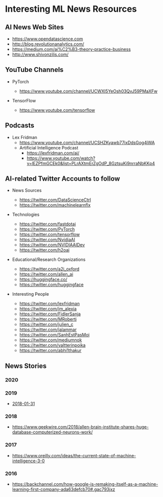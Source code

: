 # Interesting ML News Resources

## AI News Web Sites
- https://www.opendatascience.com
- http://blog.revolutionanalytics.com/
- https://medium.com/ai%C2%B3-theory-practice-business
- http://www.shivonzilis.com/

## YouTube Channels
- PyTorch
  + https://www.youtube.com/channel/UCWXI5YeOsh03QvJ59PMaXFw
 
- TensorFlow
  + https://www.youtube.com/tensorflow

## Podcasts
- Lex Fridman
  + https://www.youtube.com/channel/UCSHZKyawb77ixDdsGog4iWA
  + Artificial Intelligence Podcast
    * https://lexfridman.com/ai/
    * https://www.youtube.com/watch?v=lEZPfmGCEk0&list=PLrAXtmErZgOdP_8GztsuKi9nrraNbKKp4


## AI-related Twitter Accounts to follow
- News Sources
  + https://twitter.com/DataScienceCtrl
  + https://twitter.com/machinelearnflx

- Technologies
  + https://twitter.com/fastdotai
  + https://twitter.com/PyTorch
  + https://twitter.com/tensorflow
  + https://twitter.com/NvidiaAI
  + https://twitter.com/NVIDIAAIDev
  + https://twitter.com/h2oai


- Educational/Research Organizations
  + https://twitter.com/a2i_oxford
  + https://twitter.com/allen_ai
  + https://huggingface.co/
  + https://twitter.com/huggingface

- Interesting People
  + https://twitter.com/lexfridman
  + https://twitter.com/jm_alexia
  + https://twitter.com/FidlerSanja
  + https://twitter.com/MRoberti
  + https://twitter.com/julien_c
  + https://twitter.com/jalammar
  + https://twitter.com/SanhEstPasMoi
  + https://twitter.com/mediumnok
  + https://twitter.com/valtterinpoika
  + https://twitter.com/abhi1thakur



## News Stories

### 2020 


### 2019
- [2018-01-31](https://medium.com/thelaunchpad/your-deep-learning-tools-for-enterprises-startup-will-fail-94fb70683834)


### 2018
- https://www.geekwire.com/2018/allen-brain-institute-shares-huge-database-computerized-neurons-work/


### 2017
- https://www.oreilly.com/ideas/the-current-state-of-machine-intelligence-3-0


### 2016
- https://backchannel.com/how-google-is-remaking-itself-as-a-machine-learning-first-company-ada63defcb70#.gac793jxz


